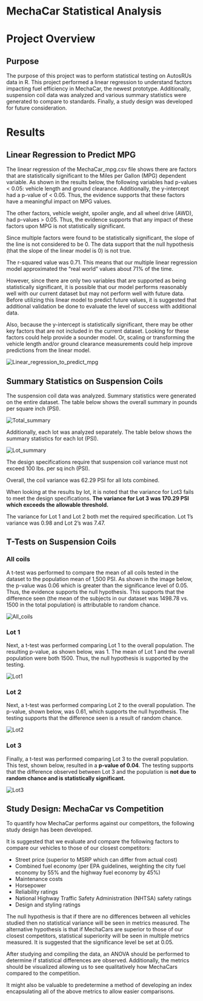 # MechaCar Statistical Analysis

# Project Overview

## Purpose

The purpose of this project was to perform statistical testing on AutosRUs data in R.  This project performed a linear regression to understand factors impacting fuel efficiency in MechaCar, the newest prototype.  Additionally, suspension coil data was analyzed and various summary statistics were generated to compare to standards.  Finally, a study design was developed for future consideration. 

# Results

## Linear Regression to Predict MPG

The linear regression of the MechaCar_mpg.csv file shows there are factors that are statistically significant to the Miles per Gallon (MPG) dependent variable.  As shown in the results below, the following variables had p-values < 0.05:  vehicle length and ground clearance.  Additionally, the y-intercept had a p-value of < 0.05.  Thus, the evidence supports that these factors have a meaningful impact on MPG values.

The other factors, vehicle weight, spoiler angle, and all wheel drive (AWD), had p-values > 0.05.  Thus, the evidence supports that any impact of these factors upon MPG is not statistically significant.

Since multiple factors were found to be statistically significant, the slope of the line is not considered to be 0.  The data support that the null hypothesis (that the slope of the linear model is 0) is not true.

The r-squared value was 0.71.  This means that our multiple linear regression model approximated the “real world” values about 71% of the time.  

However, since there are only two variables that are supported as being statistically significant, it is possible that our model performs reasonably well with our current dataset but may not perform well with future data.  Before utilizing this linear model to predict future values, it is suggested that additional validation be done to evaluate the level of success with additional data. 

Also, because the y-intercept is statistically significant, there may be other key factors that are not included in the current dataset.  Looking for these factors could help provide a sounder model.  Or, scaling or transforming the vehicle length and/or ground clearance measurements could help improve predictions from the linear model.

![Linear_regression_to_predict_mpg](https://user-images.githubusercontent.com/82730954/128612766-967e5205-0411-4128-bfe6-2c4bac0cbcbf.PNG)

## Summary Statistics on Suspension Coils

The suspension coil data was analyzed.  Summary statistics were generated on the entire dataset.  The table below shows the overall summary in pounds per square inch (PSI).

![Total_summary](https://user-images.githubusercontent.com/82730954/128612774-7fef9ef0-7569-41cd-ba7e-2fa3c69f50a7.PNG)

Additionally, each lot was analyzed separately.  The table below shows the summary statistics for each lot (PSI).

![Lot_summary](https://user-images.githubusercontent.com/82730954/128612779-8bc53148-1cbb-4cd2-9843-e60ecd3385db.PNG)

The design specifications require that suspension coil variance must not exceed 100 lbs. per sq inch (PSI).  

Overall, the coil variance was 62.29 PSI for all lots combined.

When looking at the results by lot, it is noted that the variance for Lot3 fails to meet the design specifications.  **The variance for Lot 3 was 170.29 PSI which exceeds the allowable threshold.**

The variance for Lot 1 and Lot 2 both met the required specification.  Lot 1’s variance was 0.98 and Lot 2’s was 7.47.

## T-Tests on Suspension Coils


### All coils

A t-test was performed to compare the mean of all coils tested in the dataset to the population mean of 1,500 PSI.  As shown in the image below, the p-value was 0.06 which is greater than the significance level of 0.05.  Thus, the evidence supports the null hypothesis.  This supports that the difference seen (the mean of the subjects in our dataset was 1498.78 vs. 1500 in the total population) is attributable to random chance.

![All_coils](https://user-images.githubusercontent.com/82730954/128612792-d17d90f4-7f04-4c5e-89b0-ed49adecba01.PNG)

### Lot 1

Next, a t-test was performed comparing Lot 1 to the overall population.  The resulting p-value, as shown below, was 1.  The mean of Lot 1 and the overall population were both 1500.  Thus, the null hypothesis is supported by the testing.

![Lot1](https://user-images.githubusercontent.com/82730954/128612799-dfb85a8e-a449-4625-820e-f58c7def3f15.PNG)

### Lot 2

Next, a t-test was performed comparing Lot 2 to the overall population.  The p-value, shown below, was 0.61, which supports the null hypothesis.  The testing supports that the difference seen is a result of random chance.

![Lot2](https://user-images.githubusercontent.com/82730954/128612807-df5effba-b175-4ff0-8769-e4ef5ca86dc7.PNG)

### Lot 3

Finally, a t-test was performed comparing Lot 3 to the overall population.  This test, shown below, resulted in a **p-value of 0.04**.  The testing supports that the difference observed between Lot 3 and the population is **not due to random chance and is statistically significant.**  

![Lot3](https://user-images.githubusercontent.com/82730954/128612816-674c17a7-82b4-4361-8802-7b189ecf4752.PNG)

## Study Design:  MechaCar vs Competition

To quantify how MechaCar performs against our competitors, the following study design has been developed.

It is suggested that we evaluate and compare the following factors to compare our vehicles to those of our closest competitors:
* Street price (superior to MSRP which can differ from actual cost)
* Combined fuel economy (per EPA guidelines, weighting the city fuel economy by 55% and the highway fuel economy by 45%)
* Maintenance costs
* Horsepower
* Reliability ratings
* National Highway Traffic Safety Administration (NHTSA) safety ratings
* Design and styling ratings

The null hypothesis is that if there are no differences between all vehicles studied then no statistical variance will be seen in metrics measured.  The alternative hypothesis is that if MechaCars are superior to those of our closest competitors, statistical superiority will be seen in multiple metrics measured.  It is suggested that the significance level be set at 0.05.

After studying and compiling the data, an ANOVA should be performed to determine if statistical differences are observed. Additionally, the metrics should be visualized allowing us to see qualitatively how MechaCars compared to the competition.

It might also be valuable to predetermine a method of developing an index encapsulating all of the above metrics to allow easier comparisons.

